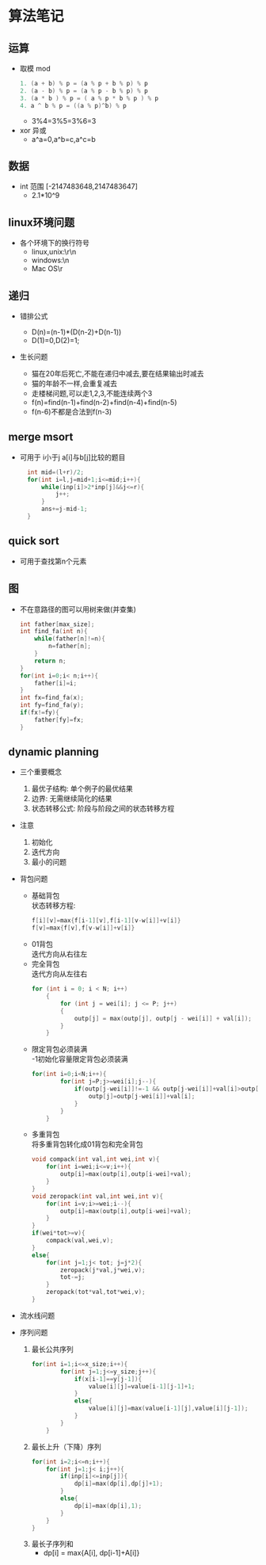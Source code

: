 # 算法笔记

## 运算

* 取模 mod
    ``` c
    1. (a + b) % p = (a % p + b % p) % p  
    2. (a - b) % p = (a % p - b % p) % p  
    3. (a * b ) % p = ( a % p * b % p ) % p  
    4. a ^ b % p = ((a % p)^b) % p
    ```
  * 3%4=3%5=3%6=3
* xor 异或
  * a^a=0,a^b=c,a^c=b

## 数据

* int 范围  [-2147483648,2147483647]
  * 2.1*10^9

## linux环境问题

* 各个环境下的换行符号
  * linux,unix:\r\n
  * windows:\n
  * Mac OS\r

## 递归

* 错排公式
  * D(n)=(n-1)*(D(n-2)+D(n-1))
  * D(1)=0,D(2)=1;

* 生长问题

  * 猫在20年后死亡,不能在递归中减去,要在结果输出时减去
  * 猫的年龄不一样,会重复减去
  * 走楼梯问题,可以走1,2,3,不能连续两个3
  * f(n)=find(n-1)+find(n-2)+find(n-4)+find(n-5)
  * f(n-6)不都是合法到f(n-3)

## merge msort

* 可用于 i小于j a[i]与b[j]比较的题目

  ``` c
    int mid=(l+r)/2;
    for(int i=l,j=mid+1;i<=mid;i++){
        while(inp[i]>2*inp[j]&&j<=r){
            j++;
        }
        ans+=j-mid-1;
    }
  ```

## quick sort

* 可用于查找第n个元素

## 图

* 不在意路径的图可以用树来做(并查集)

    ```c
    int father[max_size];
    int find_fa(int n){
        while(father[n]!=n){
            n=father[n];
        }
        return n;
    }
    for(int i=0;i< n;i++){
        father[i]=i;
    }
    int fx=find_fa(x);
    int fy=find_fa(y);
    if(fx!=fy){
        father[fy]=fx;
    }
    ```

## dynamic planning

* 三个重要概念
  1. 最优子结构: 单个例子的最优结果
  2. 边界: 无需继续简化的结果
  3. 状态转移公式: 阶段与阶段之间的状态转移方程

* 注意
  1. 初始化
  2. 迭代方向
  3. 最小的问题

* 背包问题
  * 基础背包  
  状态转移方程:
    ```cpp
    f[i][v]=max{f[i-1][v],f[i-1][v-w[i]]+v[i]}
    f[v]=max{f[v],f[v-w[i]]+v[i]}
    ```
  * 01背包  
    迭代方向从右往左
  * 完全背包  
    迭代方向从左往右
    ```cpp
    for (int i = 0; i < N; i++)
        {
            for (int j = wei[i]; j <= P; j++)
            {
                outp[j] = max(outp[j], outp[j - wei[i]] + val[i]);
            }
        }
    ```
  * 限定背包必须装满  
    -1初始化容量限定背包必须装满
    ```cpp
    for(int i=0;i<N;i++){
            for(int j=P;j>=wei[i];j--){
                if(outp[j-wei[i]]!=-1 && outp[j-wei[i]]+val[i]>outp[j]){
                    outp[j]=outp[j-wei[i]]+val[i];
                }
            }
        }
    ```
  * 多重背包  
    将多重背包转化成01背包和完全背包
    ```cpp
    void compack(int val,int wei,int v){
        for(int i=wei;i<=v;i++){
            outp[i]=max(outp[i],outp[i-wei]+val);
        }
    }
    void zeropack(int val,int wei,int v){
        for(int i=v;i>=wei;i--){
            outp[i]=max(outp[i],outp[i-wei]+val);
        }
    }
    if(wei*tot>=v){
        compack(val,wei,v);
    }
    else{
        for(int j=1;j< tot; j=j*2){
            zeropack(j*val,j*wei,v);
            tot-=j;
        }
        zeropack(tot*val,tot*wei,v);
    }
    ```
* 流水线问题

* 序列问题
    1. 最长公共序列
        ```cpp
        for(int i=1;i<=x_size;i++){
                for(int j=1;j<=y_size;j++){
                    if(x[i-1]==y[j-1]){
                        value[i][j]=value[i-1][j-1]+1;
                    }
                    else{
                        value[i][j]=max(value[i-1][j],value[i][j-1]);
                    }
                }
            }
        ```
    2. 最长上升（下降）序列
        ```cpp
        for(int i=2;i<=n;i++){
            for(int j=1;j< i;j++){
                if(inp[i]<=inp[j]){
                    dp[i]=max(dp[i],dp[j]+1);
                }
                else{
                    dp[i]=max(dp[i],1);
                }
            }
        }
        ```
    3. 最长子序列和
        * dp[i] = max{A[i], dp[i-1]+A[i]}
